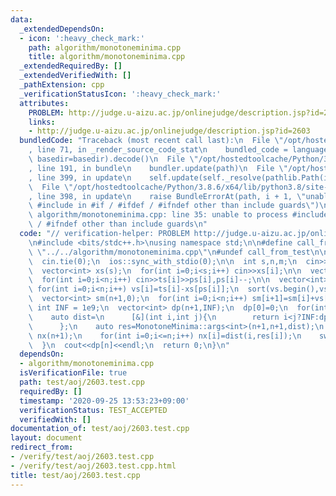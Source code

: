 ```yaml
---
data:
  _extendedDependsOn:
  - icon: ':heavy_check_mark:'
    path: algorithm/monotoneminima.cpp
    title: algorithm/monotoneminima.cpp
  _extendedRequiredBy: []
  _extendedVerifiedWith: []
  _pathExtension: cpp
  _verificationStatusIcon: ':heavy_check_mark:'
  attributes:
    PROBLEM: http://judge.u-aizu.ac.jp/onlinejudge/description.jsp?id=2603
    links:
    - http://judge.u-aizu.ac.jp/onlinejudge/description.jsp?id=2603
  bundledCode: "Traceback (most recent call last):\n  File \"/opt/hostedtoolcache/Python/3.8.6/x64/lib/python3.8/site-packages/onlinejudge_verify/documentation/build.py\"\
    , line 71, in _render_source_code_stat\n    bundled_code = language.bundle(stat.path,\
    \ basedir=basedir).decode()\n  File \"/opt/hostedtoolcache/Python/3.8.6/x64/lib/python3.8/site-packages/onlinejudge_verify/languages/cplusplus.py\"\
    , line 191, in bundle\n    bundler.update(path)\n  File \"/opt/hostedtoolcache/Python/3.8.6/x64/lib/python3.8/site-packages/onlinejudge_verify/languages/cplusplus_bundle.py\"\
    , line 399, in update\n    self.update(self._resolve(pathlib.Path(included), included_from=path))\n\
    \  File \"/opt/hostedtoolcache/Python/3.8.6/x64/lib/python3.8/site-packages/onlinejudge_verify/languages/cplusplus_bundle.py\"\
    , line 398, in update\n    raise BundleErrorAt(path, i + 1, \"unable to process\
    \ #include in #if / #ifdef / #ifndef other than include guards\")\nonlinejudge_verify.languages.cplusplus_bundle.BundleErrorAt:\
    \ algorithm/monotoneminima.cpp: line 35: unable to process #include in #if / #ifdef\
    \ / #ifndef other than include guards\n"
  code: "// verification-helper: PROBLEM http://judge.u-aizu.ac.jp/onlinejudge/description.jsp?id=2603\n\
    \n#include <bits/stdc++.h>\nusing namespace std;\n\n#define call_from_test\n#include\
    \ \"../../algorithm/monotoneminima.cpp\"\n#undef call_from_test\n\nsigned main(){\n\
    \  cin.tie(0);\n  ios::sync_with_stdio(0);\n\n  int s,n,m;\n  cin>>s>>n>>m;\n\
    \  vector<int> xs(s);\n  for(int i=0;i<s;i++) cin>>xs[i];\n\n  vector<int> ts(n),ps(n);\n\
    \  for(int i=0;i<n;i++) cin>>ts[i]>>ps[i],ps[i]--;\n\n  vector<int> vs(n);\n \
    \ for(int i=0;i<n;i++) vs[i]=ts[i]-xs[ps[i]];\n  sort(vs.begin(),vs.end());\n\n\
    \  vector<int> sm(n+1,0);\n  for(int i=0;i<n;i++) sm[i+1]=sm[i]+vs[i];\n\n  const\
    \ int INF = 1e9;\n  vector<int> dp(n+1,INF);\n  dp[0]=0;\n  for(int k=0;k<m;k++){\n\
    \    auto dist=\n      [&](int i,int j){\n        return i<j?INF:dp[j]+(i?vs[i-1]:0)*(i-j)-(sm[i]-sm[j]);\n\
    \      };\n    auto res=MonotoneMinima::args<int>(n+1,n+1,dist);\n    vector<int>\
    \ nx(n+1);\n    for(int i=0;i<=n;i++) nx[i]=dist(i,res[i]);\n    swap(dp,nx);\n\
    \  }\n  cout<<dp[n]<<endl;\n  return 0;\n}\n"
  dependsOn:
  - algorithm/monotoneminima.cpp
  isVerificationFile: true
  path: test/aoj/2603.test.cpp
  requiredBy: []
  timestamp: '2020-09-25 13:53:23+09:00'
  verificationStatus: TEST_ACCEPTED
  verifiedWith: []
documentation_of: test/aoj/2603.test.cpp
layout: document
redirect_from:
- /verify/test/aoj/2603.test.cpp
- /verify/test/aoj/2603.test.cpp.html
title: test/aoj/2603.test.cpp
---
```

